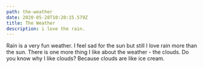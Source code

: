```yaml
---
path: the-weather
date: 2020-05-28T10:20:15.579Z
title: The Weather
description: i love the rain.
---
```

Rain is a very fun weather. I feel sad for the sun but still I love rain more than the sun. There is one more thing I like about the weather - the clouds. Do you know why I like clouds? Because clouds are like ice cream.